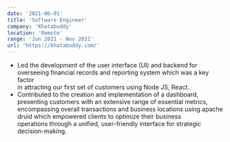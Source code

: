```yaml
---
date: '2021-06-01'
title: 'Software Engineer'
company: 'Khatabuddy'
location: 'Remote'
range: 'Jun 2021 - Nov 2021'
url: 'https://khatabuddy.com/'
---
```


- Led the development of the user interface (UI) and backend for overseeing financial records and reporting system which was a key factor  
   in attracting our first set of customers using Node JS, React.
- Contributed to the creation and implementation of a dashboard, presenting customers with an extensive range of essential metrics,
  encompassing overall transactions and business locations using apache druid which empowered clients to optimize their business  
   operations through a unified, user-friendly interface for strategic decision-making.
